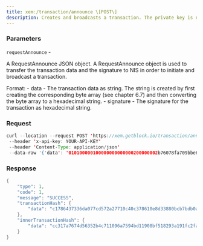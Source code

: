 ```yaml
---
title: xem:/transaction/announce \[POST\]
description: Creates and broadcasts a transaction. The private key is not involved.
---
```


### Parameters


`requestAnnounce` -

A RequestAnnounce JSON object. A RequestAnnounce object is used to
transfer the transaction data and the signature to NIS in order to
initiate and broadcast a transaction.

Format: - data - The transaction data as string. The string is created
by first creating the corresponding byte array (see chapter 6.7) and
then converting the byte array to a hexadecimal string. - signature -
The signature for the transaction as hexadecimal string.

### Request

``` java
curl --location --request POST 'https://xem.getblock.io/transaction/announce'
 --header 'x-api-key: YOUR-API-KEY'
 --header 'Content-Type: application/json'
 --data-raw '{'data': '010100000100000000000000200000002b76078fa709bbe6752222b215abc7ec0152ffe831fb4f9aed3e7749a425900a00093d0000000000000000002800000054444e46555946584f5353334e4e4c4f35465a5348535a49354c33374b4e5149454850554d584c54c0d45407000000000b00000001000000030000000c3215','signature': 'db2473513c7f0ce9f8de6345f0fbe773dc687eb571123d08eab4d98f96849eaeb63fa8756fb6c59d9b9d0e551537c1cdad4a564747ff9291db4a88b65c97c10d'}'
```

###  Response

``` java
{
    "type": 1,
    "code": 1,
    "message": "SUCCESS",
    "transactionHash": {
        "data": "c1786437336da077cd572a27710c40c378610e8d33880bcb7bdb0a42e3d35586"
    },
    "innerTransactionHash": {
        "data": "cc317a7674d56352b4c711096a7594bd11908bf518293a191fc2faa12eac0fbb"
    }
}
```

